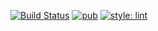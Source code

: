 [![Build Status](https://github.com/KirsApps/boilerplate_generators/workflows/build/badge.svg)](https://github.com/KirsApps/boilerplate_generators/actions?query=workflow%3A"build"+branch%3Amaster)
[![pub](https://img.shields.io/pub/v/boilerplate_generators.svg)](https://pub.dev/packages/boilerplate_generators)
[![style: lint](https://img.shields.io/badge/style-lint-4BC0F5.svg)](https://pub.dev/packages/lint)
